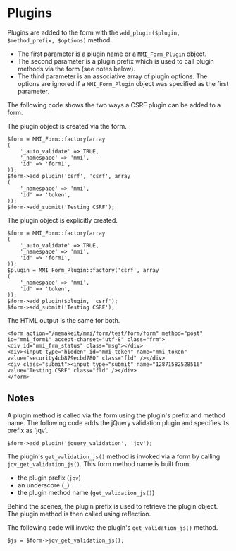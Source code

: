 # Plugins

Plugins are added to the form with the `add_plugin($plugin, $method_prefix, $options)` method.

* The first parameter is a plugin name or a `MMI_Form_Plugin` object.
* The second parameter is a plugin prefix which is used to call plugin methods via the
form (see notes below).
* The third parameter is an associative array of plugin options. The options are ignored if a
`MMI_Form_Plugin` object was specified as the first parameter.

The following code shows the two ways a CSRF plugin can be added to a form.

The plugin object is created via the form.

	$form = MMI_Form::factory(array
	(
		'_auto_validate' => TRUE,
		'_namespace' => 'mmi',
		'id' => 'form1',
	));
	$form->add_plugin('csrf', 'csrf', array
	(
		'_namespace' => 'mmi',
		'id' => 'token',
	));
	$form->add_submit('Testing CSRF');

The plugin object is explicitly created.

	$form = MMI_Form::factory(array
	(
		'_auto_validate' => TRUE,
		'_namespace' => 'mmi',
		'id' => 'form1',
	));
	$plugin = MMI_Form_Plugin::factory('csrf', array
	(
		'_namespace' => 'mmi',
		'id' => 'token',
	));
	$form->add_plugin($plugin, 'csrf');
	$form->add_submit('Testing CSRF');

The HTML output is the same for both.

	<form action="/memakeit/mmi/form/test/form/form" method="post" id="mmi_form1" accept-charset="utf-8" class="frm">
	<div id="mmi_frm_status" class="msg"></div>
	<div><input type="hidden" id="mmi_token" name="mmi_token" value="security4cb879ecbd780" class="fld" /></div>
	<div class="submit"><input type="submit" name="12871582528516" value="Testing CSRF" class="fld" /></div>
	</form>

## Notes

A plugin method is called via the form using the plugin's prefix and method name. The following
code adds the jQuery validation plugin and specifies its prefix as 'jqv'.

	$form->add_plugin('jquery_validation', 'jqv');

The plugin's `get_validation_js()` method is invoked via a form by calling `jqv_get_validation_js()`.
This form method name is built from:

* the plugin prefix (`jqv`)
* an underscore (`_`)
* the plugin method name (`get_validation_js()`)

Behind the scenes, the plugin prefix is used to retrieve the plugin object. The plugin method
is then called using reflection.

The following code will invoke the plugin's `get_validation_js()` method.

	$js = $form->jqv_get_validation_js();
